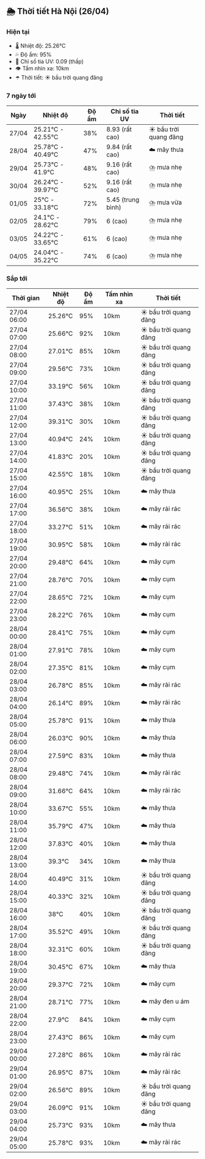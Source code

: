 ## 🌦️ Thời tiết Hà Nội (26/04)

### Hiện tại

- 🌡️ Nhiệt độ: 25.26℃
- 💦 Độ ẩm: 95%
- 🌟 Chỉ số tia UV: 0.09 (thấp)
- 👁️ Tầm nhìn xa: 10km
- ☂️ Thời tiết: ☀️ bầu trời quang đãng

### 7 ngày tới

| Ngày | Nhiệt độ | Độ ẩm | Chỉ số tia UV | Thời tiết |
| --- | --- | --- | --- | --- |
| 27/04 | 25.21℃ - 42.55℃ | 38% | 8.93 (rất cao) | ☀️ bầu trời quang đãng |
| 28/04 | 25.78℃ - 40.49℃ | 47% | 9.84 (rất cao) | ☁️ mây thưa |
| 29/04 | 25.73℃ - 41.9℃ | 48% | 9.16 (rất cao) | ⛈️ mưa nhẹ |
| 30/04 | 26.24℃ - 39.97℃ | 52% | 9.16 (rất cao) | ⛈️ mưa nhẹ |
| 01/05 | 25℃ - 33.18℃ | 72% | 5.45 (trung bình) | ⛈️ mưa vừa |
| 02/05 | 24.1℃ - 28.62℃ | 79% | 6 (cao) | ⛈️ mưa nhẹ |
| 03/05 | 24.22℃ - 33.65℃ | 61% | 6 (cao) | ⛈️ mưa nhẹ |
| 04/05 | 24.04℃ - 35.22℃ | 74% | 6 (cao) | ⛈️ mưa nhẹ |

### Sắp tới

| Thời gian | Nhiệt độ | Độ ẩm | Tầm nhìn xa | Thời tiết |
| --- | --- | --- | --- | --- |
| 27/04 06:00 | 25.26℃ | 95% | 10km | ☀️ bầu trời quang đãng |
| 27/04 07:00 | 25.66℃ | 92% | 10km | ☀️ bầu trời quang đãng |
| 27/04 08:00 | 27.01℃ | 85% | 10km | ☀️ bầu trời quang đãng |
| 27/04 09:00 | 29.56℃ | 73% | 10km | ☀️ bầu trời quang đãng |
| 27/04 10:00 | 33.19℃ | 56% | 10km | ☀️ bầu trời quang đãng |
| 27/04 11:00 | 37.43℃ | 38% | 10km | ☀️ bầu trời quang đãng |
| 27/04 12:00 | 39.31℃ | 30% | 10km | ☀️ bầu trời quang đãng |
| 27/04 13:00 | 40.94℃ | 24% | 10km | ☀️ bầu trời quang đãng |
| 27/04 14:00 | 41.83℃ | 20% | 10km | ☀️ bầu trời quang đãng |
| 27/04 15:00 | 42.55℃ | 18% | 10km | ☀️ bầu trời quang đãng |
| 27/04 16:00 | 40.95℃ | 25% | 10km | ☁️ mây thưa |
| 27/04 17:00 | 36.56℃ | 38% | 10km | ☁️ mây rải rác |
| 27/04 18:00 | 33.27℃ | 51% | 10km | ☁️ mây rải rác |
| 27/04 19:00 | 30.95℃ | 58% | 10km | ☁️ mây rải rác |
| 27/04 20:00 | 29.48℃ | 64% | 10km | ☁️ mây cụm |
| 27/04 21:00 | 28.76℃ | 70% | 10km | ☁️ mây cụm |
| 27/04 22:00 | 28.65℃ | 72% | 10km | ☁️ mây cụm |
| 27/04 23:00 | 28.22℃ | 76% | 10km | ☁️ mây cụm |
| 28/04 00:00 | 28.41℃ | 75% | 10km | ☁️ mây cụm |
| 28/04 01:00 | 27.91℃ | 78% | 10km | ☁️ mây cụm |
| 28/04 02:00 | 27.35℃ | 81% | 10km | ☁️ mây cụm |
| 28/04 03:00 | 26.78℃ | 85% | 10km | ☁️ mây rải rác |
| 28/04 04:00 | 26.14℃ | 89% | 10km | ☁️ mây rải rác |
| 28/04 05:00 | 25.78℃ | 91% | 10km | ☁️ mây thưa |
| 28/04 06:00 | 26.03℃ | 90% | 10km | ☁️ mây thưa |
| 28/04 07:00 | 27.59℃ | 83% | 10km | ☁️ mây thưa |
| 28/04 08:00 | 29.48℃ | 74% | 10km | ☁️ mây rải rác |
| 28/04 09:00 | 31.66℃ | 64% | 10km | ☁️ mây rải rác |
| 28/04 10:00 | 33.67℃ | 55% | 10km | ☁️ mây thưa |
| 28/04 11:00 | 35.79℃ | 47% | 10km | ☁️ mây thưa |
| 28/04 12:00 | 37.83℃ | 40% | 10km | ☁️ mây thưa |
| 28/04 13:00 | 39.3℃ | 34% | 10km | ☁️ mây thưa |
| 28/04 14:00 | 40.49℃ | 31% | 10km | ☀️ bầu trời quang đãng |
| 28/04 15:00 | 40.33℃ | 32% | 10km | ☀️ bầu trời quang đãng |
| 28/04 16:00 | 38℃ | 40% | 10km | ☀️ bầu trời quang đãng |
| 28/04 17:00 | 35.52℃ | 49% | 10km | ☀️ bầu trời quang đãng |
| 28/04 18:00 | 32.31℃ | 60% | 10km | ☀️ bầu trời quang đãng |
| 28/04 19:00 | 30.45℃ | 67% | 10km | ☁️ mây thưa |
| 28/04 20:00 | 29.37℃ | 72% | 10km | ☁️ mây cụm |
| 28/04 21:00 | 28.71℃ | 77% | 10km | ☁️ mây đen u ám |
| 28/04 22:00 | 27.9℃ | 84% | 10km | ☁️ mây cụm |
| 28/04 23:00 | 27.43℃ | 86% | 10km | ☁️ mây cụm |
| 29/04 00:00 | 27.28℃ | 86% | 10km | ☁️ mây rải rác |
| 29/04 01:00 | 26.95℃ | 87% | 10km | ☁️ mây rải rác |
| 29/04 02:00 | 26.56℃ | 89% | 10km | ☀️ bầu trời quang đãng |
| 29/04 03:00 | 26.09℃ | 91% | 10km | ☀️ bầu trời quang đãng |
| 29/04 04:00 | 25.73℃ | 93% | 10km | ☁️ mây thưa |
| 29/04 05:00 | 25.78℃ | 93% | 10km | ☁️ mây rải rác |
